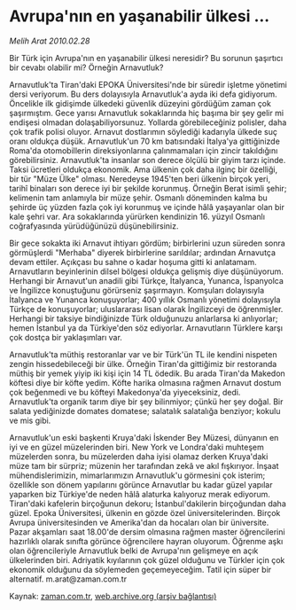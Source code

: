 # Avrupa'nın  en yaşanabilir  ülkesi ...

*Melih Arat 2010.02.28*

<tr><td class="metin" colspan="2" style="padding-top: 20px; padding-left: 5px; ">Bir Türk için Avrupa'nın en yaşanabilir ülkesi neresidir? Bu sorunun şaşırtıcı bir cevabı olabilir mi? Örneğin Arnavutluk?</td></tr><tr><td class="metin" colspan="2" style="padding-top: 20px; padding-left: 5px; "><p>Arnavutluk'ta Tiran'daki EPOKA Üniversitesi'nde bir süredir işletme yönetimi dersi veriyorum. Bu ders dolayısıyla Arnavutluk'a ayda iki defa gidiyorum. Öncelikle ilk gidişimde ülkedeki güvenlik düzeyini gördüğüm zaman çok şaşırmıştım. Gece yarısı Arnavutluk sokaklarında hiç başıma bir şey gelir mi endişesi olmadan dolaşabiliyorsunuz. Yollarda görebileceğiniz polisler, daha çok trafik polisi oluyor. Arnavut dostlarımın söylediği kadarıyla ülkede suç oranı oldukça düşük. Arnavutluk'un 70 km batısındaki İtalya'ya gittiğinizde Roma'da otomobillerin direksiyonlarına çalınmamaları için zincir takıldığını görebilirsiniz. Arnavutluk'ta insanlar son derece ölçülü bir giyim tarzı içinde. Taksi ücretleri oldukça ekonomik. Ama ülkenin çok daha ilginç bir özelliği, bir tür "Müze Ülke" olması. Neredeyse 1945'ten beri ülkenin birçok yeri, tarihî binaları son derece iyi bir şekilde korunmuş. Örneğin Berat isimli şehir; kelimenin tam anlamıyla bir müze şehir. Osmanlı döneminden kalma bu şehirde üç yüzden fazla çok iyi korunmuş ve içinde hâlâ yaşayanlar olan bir kale şehri var. Ara sokaklarında yürürken kendinizin 16. yüzyıl Osmanlı coğrafyasında yürüdüğünüzü düşünebilirsiniz.
<p>Bir gece sokakta iki Arnavut ihtiyarı gördüm; birbirlerini uzun süreden sonra görmüşlerdi "Merhaba" diyerek birbirlerine sarıldılar; ardından Arnavutça devam ettiler. Açıkçası bu sahne o kadar hoşuma gitti ki anlatamam. Arnavutların beyinlerinin dilsel bölgesi oldukça gelişmiş diye düşünüyorum. Herhangi bir Arnavut'un anadili gibi Türkçe, İtalyanca, Yunanca, İspanyolca ve İngilizce konuştuğunu görürseniz şaşırmayın. Komşuları dolayısıyla İtalyanca ve Yunanca konuşuyorlar; 400 yıllık Osmanlı yönetimi dolayısıyla Türkçe de konuşuyorlar; uluslararası lisan olarak İngilizceyi de öğrenmişler. Herhangi bir taksiye bindiğinizde Türk olduğunuzu anlarlarsa ki anlıyorlar; hemen İstanbul ya da Türkiye'den söz ediyorlar. Arnavutların Türklere karşı çok dostça bir yaklaşımları var.
<p>Arnavutluk'ta müthiş restoranlar var ve bir Türk'ün TL ile kendini nispeten zengin hissedebileceği bir ülke. Örneğin Tiran'da gittiğimiz bir restoranda müthiş bir yemek yiyip iki kişi için 14 TL ödedik. Bu arada Tiran'da Makedon köftesi diye bir köfte yedim. Köfte harika olmasına rağmen Arnavut dostum çok beğenmedi ve bu köfteyi Makedonya'da yiyeceksiniz, dedi. Arnavutluk'ta organik tarım diye bir şey bilinmiyor; çünkü her şey doğal. Bir salata yediğinizde domates domatese; salatalık salatalığa benziyor; kokulu ve mis gibi.
<p>Arnavutluk'un eski başkenti Kruya'daki İskender Bey Müzesi, dünyanın en iyi ve en güzel müzelerinden biri. New York ve Londra'daki muhteşem müzelerden sonra, bu müzelerden daha iyisi olamaz derken Kruya'daki müze tam bir sürpriz; müzenin her tarafından zekâ ve akıl fışkırıyor. İnşaat mühendislerimizin, mimarlarımızın Arnavutluk'u görmesini çok isterim; özellikle son dönem yapılarını görünce Arnavutlar bu kadar güzel yapılar yaparken biz Türkiye'de neden hâlâ alaturka kalıyoruz merak ediyorum. Tiran'daki kafelerin birçoğunun dekoru; İstanbul'dakilerin birçoğundan daha güzel. Epoka Üniversitesi, ülkenin en gözde özel üniversitelerinden. Birçok Avrupa üniversitesinden ve Amerika'dan da hocaları olan bir üniversite. Pazar akşamları saat 18.00'de dersim olmasına rağmen master öğrencilerini hazırlıklı olarak sınıfta görünce öğrencilere hayran oluyorum. Öğrenme aşkı olan öğrencileriyle Arnavutluk belki de Avrupa'nın gelişmeye en açık ülkelerinden biri. Adriyatik kıyılarının çok güzel olduğunu ve Türkler için çok ekonomik olduğunu da söylemeden geçemeyeceğim. Tatil için süper bir alternatif. m.arat@zaman.com.tr<br/></p></p></p></p></td></tr>

Kaynak: [zaman.com.tr](http://zaman.com.tr/yazar.do?yazino=956387), [web.archive.org (arşiv bağlantısı)](http://web.archive.org/web/20100303081321/http://www.zaman.com.tr:80/yazar.do?yazino=956387)
